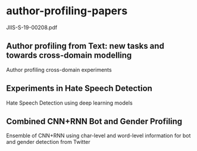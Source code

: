# author-profiling-papers



JIIS-S-19-00208.pdf
## Author profiling from Text: new tasks and towards cross-domain modelling
Author profiling cross-domain experiments


## Experiments in Hate Speech Detection
Hate Speech Detection using deep learning models


## Combined CNN+RNN Bot and Gender Profiling
Ensemble of CNN+RNN using char-level and word-level information for bot and gender detection from Twitter
